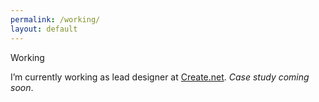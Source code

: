 ```yaml
---
permalink: /working/
layout: default
---
```


Working

I’m currently working as lead designer at <a href="https://create.net">Create.net</a>. *Case study coming soon*.
